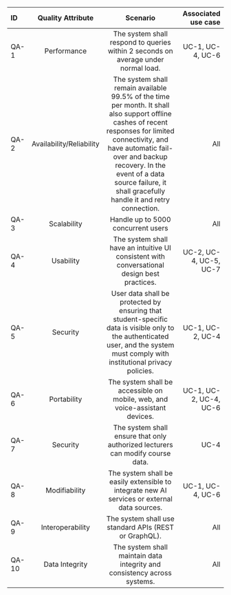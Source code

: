 | ID | Quality Attribute | Scenario | Associated use case | 
| :--- | :---: | :---: | ---: |
| QA-1 | Performance | The system shall respond to queries within 2 seconds on average under normal load. | UC-1, UC-4, UC-6 |
| QA-2 | Availability/Reliability | The system shall remain available 99.5% of the time per month. It shall also support offline cashes of recent responses for limited connectivity, and have automatic fail-over and backup recovery. In the event of a data source failure, it shall gracefully handle it and retry connection. | All |
| QA-3 | Scalability | Handle up to 5000 concurrent users | All |
| QA-4 | Usability | The system shall have an intuitive UI consistent with conversational design best practices. | UC-2, UC-4, UC-5, UC-7 |
| QA-5 | Security | User data shall be protected by ensuring that student-specific data is visible only to the authenticated user, and the system must comply with institutional privacy policies. | UC-1, UC-2, UC-4 | 
| QA-6 | Portability | The system shall be accessible on mobile, web, and voice-assistant devices. | UC-1, UC-2, UC-4, UC-6 |
| QA-7 | Security | The system shall ensure that only authorized lecturers can modify course data. | UC-4 | 
| QA-8 | Modifiability | The system shall be easily extensible to integrate new AI services or external data sources. | UC-1, UC-4, UC-6 |
| QA-9 | Interoperability | The system shall use standard APIs (REST or GraphQL). | All |
| QA-10 | Data Integrity | The system shall maintain data integrity and consistency across systems. | All |
